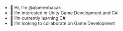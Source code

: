 - 👋 Hi, I’m @alperenbacak
- 👀 I’m interested in Unity Game Development and C#
- 🌱 I’m currently learning C#
- 💞️ I’m looking to collaborate on Game Development


<!---
alperenbacak/alperenbacak is a ✨ special ✨ repository because its `README.md` (this file) appears on your GitHub profile.
You can click the Preview link to take a look at your changes.
--->
